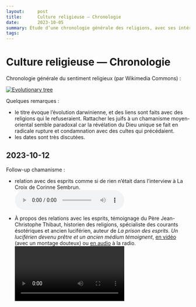 ```yaml
---
layout:     post
title:      Culture religieuse — Chronologie
date:       2023-10-05
summary: Étude d’une chronologie générale des religions, avec ses intérêts et ses défauts.
tags: 
---
```


# Culture religieuse — Chronologie

Chronologie générale du sentiment religieux (par Wikimedia Commons) :

[![Evolutionary tree](https://1.bp.blogspot.com/-a-rxXh1dIjA/VDQZaOwLmwI/AAAAAAAAR3g/sQLk-HtXc9Y/s1600/the-evolutionary-tree-of-religion.jpg)](https://1.bp.blogspot.com/-a-rxXh1dIjA/VDQZaOwLmwI/AAAAAAAAR3g/sQLk-HtXc9Y/s1600/the-evolutionary-tree-of-religion.jpg)

Quelques remarques :
- le titre évoque l’évolution darwinienne, et des liens sont faits avec des religions qui le refuseraient. Rattacher les juifs à un chamanisme moyen-oriental semble paradoxal car la révélation du Dieu unique se fait en radicale rupture et condamnation avec des cultes qui précédaient.
- les dates sont très discutées.

## 2023-10-12

Follow-up chamanisme : 
- relation avec des esprits comme si de rien n’était dans l’interview à La Croix de Corinne Sembrun.
![Extrait)](/images/Place-des-religions-Corine-cool.mp3)

- À propos des relations avec les esprits, témoignage du Père Jean-Christophe Thibaut, historien des religions, spécialiste des courants ésotériques et ancien luciférien, auteur de *‌La prison des esprits. Un luciférien devenu prêtre et un ancien médium témoignent*, [en vidéo](https://www.youtube.com/watch?app=desktop&v=2wcK5t9Zbho) (avec un montage douteux) ou [en audio](https://www.rcf.fr/articles/vie-spirituelle/jeanchristophe-thibaut-rencontre-avec-un-luciferien-devenu-pretre) à la radio. 
![Extrait)](/images/P.-Christophe-Thibaut-Esprits.mp4)

